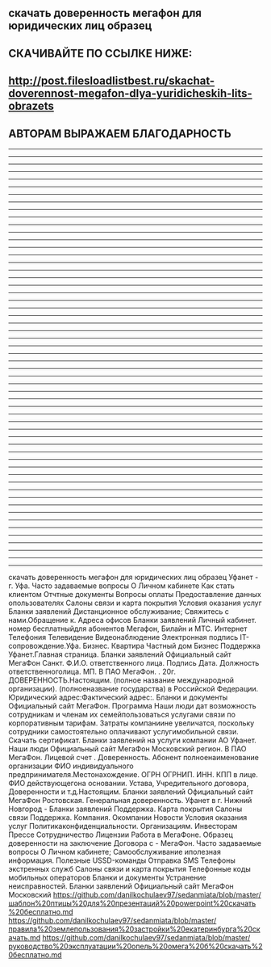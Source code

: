 скачать доверенность мегафон для юридических лиц образец
--------------------------------------------------
СКАЧИВАЙТЕ ПО ССЫЛКЕ НИЖЕ:
--------------------------------------------------
http://post.filesloadlistbest.ru/skachat-doverennost-megafon-dlya-yuridicheskih-lits-obrazets
--------------------------------------------------
АВТОРАМ ВЫРАЖАЕМ БЛАГОДАРНОСТЬ
--------------------------------------------------
--------------------------------------------------
--------------------------------------------------
--------------------------------------------------
--------------------------------------------------
--------------------------------------------------
--------------------------------------------------
--------------------------------------------------
--------------------------------------------------
--------------------------------------------------
--------------------------------------------------
--------------------------------------------------
--------------------------------------------------
--------------------------------------------------
--------------------------------------------------
--------------------------------------------------
--------------------------------------------------
--------------------------------------------------
--------------------------------------------------
--------------------------------------------------
--------------------------------------------------
--------------------------------------------------
--------------------------------------------------
--------------------------------------------------
--------------------------------------------------
--------------------------------------------------
--------------------------------------------------
--------------------------------------------------
--------------------------------------------------
--------------------------------------------------
--------------------------------------------------
--------------------------------------------------
--------------------------------------------------
--------------------------------------------------
--------------------------------------------------
--------------------------------------------------
--------------------------------------------------
--------------------------------------------------
--------------------------------------------------
--------------------------------------------------
--------------------------------------------------
--------------------------------------------------
--------------------------------------------------
--------------------------------------------------
--------------------------------------------------
--------------------------------------------------
--------------------------------------------------
--------------------------------------------------
--------------------------------------------------
--------------------------------------------------
--------------------------------------------------
--------------------------------------------------
--------------------------------------------------
--------------------------------------------------
--------------------------------------------------
--------------------------------------------------
--------------------------------------------------
скачать доверенность мегафон для юридических лиц образец Уфанет - г. Уфа. Часто задаваемые вопросы  О Личном кабинете  Как стать клиентом Отчтные документы  Вопросы оплаты  Предоставление данных опользователях  Салоны связи и карта покрытия  Условия оказания услуг Бланки заявлений  Дистанционное обслуживание; Свяжитесь с нами.Обращение к. Адреса офисов  Бланки заявлений Личный кабинет.  номер бесплатныйдля абонентов Мегафон, Билайн и МТС. Интернет  Телефония Телевидение  Видеонаблюдение  Электронная подпись  IT-сопровождение.Уфа. Бизнес. Квартира  Частный дом  Бизнес  Поддержка  Уфанет.Главная страница. Бланки заявлений  Официальный сайт МегаФон Санкт. Ф.И.О. ответственного лица. Подпись  Дата. Должность ответственноголица. МП. В ПАО МегаФон. . 20г. ДОВЕРЕННОСТЬ.Настоящим. (полное название международной организации). (полноеназвание государства) в Российской Федерации. Юридический адрес:Фактический адрес:. Бланки и документы  Официальный сайт МегаФон. Программа Наши люди дат возможность сотрудникам и членам их семейпользоваться услугами связи по корпоративным тарифам. Затраты компаниине увеличатся, поскольку сотрудники самостоятельно оплачивают услугимобильной связи. Скачать сертификат. Бланки заявлений на услуги компании АО Уфанет. Наши люди  Официальный сайт МегаФон Московский регион. В ПАО МегаФон. Лицевой счет . Доверенность. Абонент полноенаименование организации  ФИО индивидуального предпринимателя.Местонахождение. ОГРН  ОГРНИП. ИНН. КПП в лице. ФИО действующегона основании. Устава, Учредительного договора, Доверенности и т.д.Настоящим. Бланки заявлений  Официальный сайт МегаФон Ростовская. Генеральная доверенность. Уфанет в г. Нижний Новгород - Бланки заявлений
Поддержка. Карта покрытия  Салоны связи  Поддержка. Компания. Окомпании  Новости  Условия оказания услуг  Политикаконфиденциальности. Организациям. Инвесторам  Прессе Сотрудничество  Лицензии  Работа в МегаФоне. Образец доверенности на заключение Договора с  - МегаФон. Часто задаваемые вопросы  О Личном кабинете; Самообслуживание иполезная информация. Полезные USSD-команды  Отправка SMS Телефоны экстренных служб  Салоны связи и карта покрытия Телефонные коды мобильных операторов  Бланки и документы Устранение неисправностей. Бланки заявлений  Официальный сайт МегаФон Московский
https://github.com/danilkochulaev97/sedanmiata/blob/master/шаблон%20птицы%20для%20презентаций%20powerpoint%20скачать%20бесплатно.md
https://github.com/danilkochulaev97/sedanmiata/blob/master/правила%20землепользования%20застройки%20екатеринбурга%20скачать.md
https://github.com/danilkochulaev97/sedanmiata/blob/master/руководство%20эксплуатации%20опель%20омега%20б%20скачать%20бесплатно.md